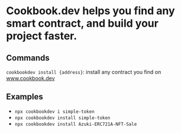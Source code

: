 # Cookbook.dev helps you find any smart contract, and build your project faster.

## Commands

`cookbookdev install {address}`: install any contract you find on www.cookbook.dev

## Examples

- `npx cookbookdev i simple-token`
- `npx cookbookdev install simple-token`
- `npx cookbookdev install Azuki-ERC721A-NFT-Sale`
